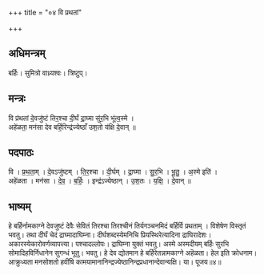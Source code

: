 +++
title = "०४ वि प्रथतां"

+++
## अधिमन्त्रम्
बर्हिः। सुमित्रो वाध्र्यश्वः। त्रिष्टुप्।

## मन्त्रः
वि प्र॑थतां दे॒वजु॑ष्टं तिर॒श्चा दी॒र्घं द्रा॒घ्मा सु॑र॒भि भू॑त्व॒स्मे ।  
अहे॑ळता॒ मन॑सा देव बर्हि॒रिन्द्र॑ज्येष्ठाँ उश॒तो य॑क्षि दे॒वान् ॥

## पदपाठः
वि । प्र॒थ॒ता॒म् । दे॒वऽजु॑ष्टम् । ति॒र॒श्चा । दी॒र्घम् । द्रा॒घ्मा । सु॒र॒भि । भू॒तु॒ । अ॒स्मे इति॑ ।  
अहे॑ळता । मन॑सा । दे॒व॒ । ब॒र्हिः॒ । इन्द्र॑ऽज्येष्ठान् । उ॒श॒तः । य॒क्षि॒ । दे॒वान् ॥

## भाष्यम्
हे बर्हिर्नामकाग्ने देवजुष्टं देवैः सेवितं तिरश्चा तिरश्चीनं तिर्यगञ्चनमिदं बर्हिर्वि प्रथताम् । विशेषेण विस्तृतं भवतु। तथा दीर्घं चेदं द्राघ्मादाघिम्ना। दीर्घशब्दस्येमनिचि प्रियस्थिरेत्यादिना द्राघिरादेशः। अकारस्येकारोवर्णव्यापत्त्या। पश्चादल्लोपः। द्राघिम्ना युक्तं भवतु। अस्मे अस्मदीयम् बर्हिः सुरभि सोमादिहविर्निधानेन सुगन्धं भूतु। भवतु। हे देव द्योतमान हे बर्हिरेतन्नामकाग्ने अहॆळता। हेल इति क्रोधनाम। आक्रुध्यता मनसोशतो हवींषि कामयामानानिन्द्रज्येष्ठानिन्द्रप्रधानान्देवान्यक्षि। या। पूजय॥४॥